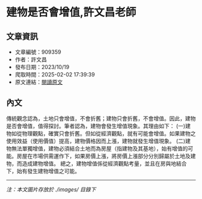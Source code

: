 # 建物是否會增值,許文昌老師

## 文章資訊
- 文章編號：909359
- 作者：許文昌
- 發布日期：2023/10/19
- 爬取時間：2025-02-02 17:39:39
- 原文連結：[閱讀原文](https://real-estate.get.com.tw/Columns/detail.aspx?no=909359)

## 內文
傳統觀念認為，土地只會增值，不會折舊；建物只會折舊，不會增值。因此，建物是否會增值，值得探討。筆者認為，建物會發生增值現象。其理由如下：
(一)建物如從物理觀點，確實只會折舊。但如從經濟觀點，就有可能會增值。如果建物之使用效益（使用價值）提高，建物價格因而上漲，建物就發生增值現象。
(二)建物無法單獨增值，建物必須結合土地而為房屋（指建物及其基地），始有增值的可能。房屋在市場供需運作下，如果房價上漲，將房價上漲部分分別歸屬於土地及建物，而造成建物增值。
總之，建物增值係從經濟觀點考量，並且在房與地結合下，始有發生建物增值之可能。

---
*注：本文圖片存放於 ./images/ 目錄下*
